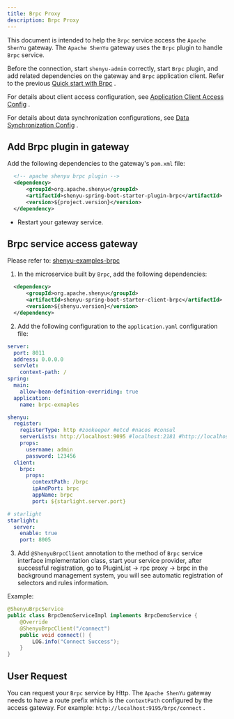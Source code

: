 ```yaml
---
title: Brpc Proxy
description: Brpc Proxy
---
```


This document is intended to help the `Brpc` service access the `Apache ShenYu` gateway. The `Apache ShenYu` gateway uses the `Brpc` plugin to handle `Brpc` service.

Before the connection, start `shenyu-admin` correctly, start `Brpc` plugin, and add related dependencies on the gateway and `Brpc` application client. Refer to the previous [Quick start with Brpc](../../quick-start/quick-start-brpc) .

For details about client access configuration, see [Application Client Access Config](../property-config/register-center-access.md) .

For details about data synchronization configurations, see [Data Synchronization Config](../property-config/use-data-sync.md) .

## Add Brpc plugin in gateway

Add the following dependencies to the gateway's `pom.xml` file:


```xml
  <!-- apache shenyu brpc plugin -->
  <dependency>
      <groupId>org.apache.shenyu</groupId>
      <artifactId>shenyu-spring-boot-starter-plugin-brpc</artifactId>
      <version>${project.version}</version>
  </dependency>
```

* Restart your gateway service.

## Brpc service access gateway

Please refer to: [shenyu-examples-brpc](https://github.com/apache/shenyu/tree/master/shenyu-examples/shenyu-examples-brpc)

1. In the microservice built by `Brpc`, add the following dependencies:

```xml
  <dependency>
      <groupId>org.apache.shenyu</groupId>
      <artifactId>shenyu-spring-boot-starter-client-brpc</artifactId>
      <version>${shenyu.version}</version>
  </dependency>
```

2. Add the following configuration to the `application.yaml` configuration file:

```yaml
server:
  port: 8011
  address: 0.0.0.0
  servlet:
    context-path: /
spring:
  main:
    allow-bean-definition-overriding: true
  application:
    name: brpc-exmaples

shenyu:
  register:
    registerType: http #zookeeper #etcd #nacos #consul
    serverLists: http://localhost:9095 #localhost:2181 #http://localhost:2379 #localhost:8848
    props:
      username: admin
      password: 123456
  client:
    brpc:
      props:
        contextPath: /brpc
        ipAndPort: brpc
        appName: brpc
        port: ${starlight.server.port}

# starlight
starlight:
  server:
    enable: true
    port: 8005
```


3. Add `@ShenyuBrpcClient` annotation to the method of `Brpc` service interface implementation class, start your service provider, after successful registration, go to PluginList -> rpc proxy -> brpc in the background management system, you will see automatic registration of selectors and rules information.

Example:

```java
@ShenyuBrpcService
public class BrpcDemoServiceImpl implements BrpcDemoService {
    @Override
    @ShenyuBrpcClient("/connect")
    public void connect() {
        LOG.info("Connect Success");
    }
}
```

## User Request

You can request your `Brpc` service by Http. The `Apache ShenYu` gateway needs to have a route prefix which is the `contextPath` configured by the access gateway. For example: `http://localhost:9195/brpc/connect` .
